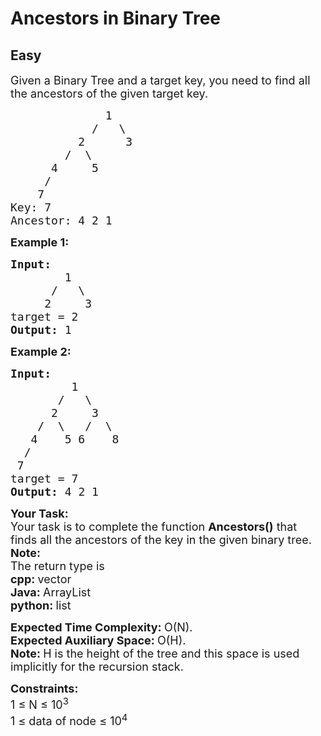 # Ancestors in Binary Tree
## Easy 
<div class="problem-statement">
                <p></p><p><span style="font-size:18px">Given a Binary Tree and a target key, you need to find all the ancestors of the&nbsp;given target key.</span></p>

<pre><span style="font-size:18px">              1
            /   \
          2      3
        /  \
      4     5
     /
    7
Key: 7
Ancestor: 4 2 1</span></pre>

<p><span style="font-size:18px"><strong>Example 1:</strong></span></p>

<pre><span style="font-size:18px"><strong>Input:
&nbsp;       </strong>1
&nbsp;     /   \
&nbsp;    2     3
target = 2<strong>
Output: </strong>1
</span></pre>

<p><span style="font-size:18px"><strong>Example 2:</strong></span></p>

<pre><span style="font-size:18px"><strong>Input:</strong>
&nbsp;        1
&nbsp;      /   \
&nbsp;     2     3
&nbsp;   /  \   /  \
&nbsp;  4    5 6    8
&nbsp; /
&nbsp;7<strong>
</strong>target = 7<strong>
Output: </strong>4 2 1
</span></pre>

<p><span style="font-size:18px"><strong>Your Task:</strong><br>
Your task is to complete the&nbsp;function <strong>Ancestors()</strong> that finds all the ancestors of the key in the given binary tree.<br>
<strong>Note:</strong><br>
The return type is<br>
<strong>cpp:&nbsp;</strong>vector<br>
<strong>Java:&nbsp;</strong>ArrayList<br>
<strong>python: </strong>list</span></p>

<p><span style="font-size:18px"><strong>Expected Time Complexity:&nbsp;</strong>O(N).<br>
<strong>Expected Auxiliary Space:&nbsp;</strong>O(H).<br>
<strong>Note:&nbsp;</strong>H is the height of the tree and this space is used implicitly&nbsp;for the recursion stack.</span></p>

<p><span style="font-size:18px"><strong>Constraints:</strong><br>
1 ≤ N ≤ 10<sup>3</sup><br>
1 ≤ data of node ≤ 10<sup>4</sup></span></p>
 <p></p>
            </div>